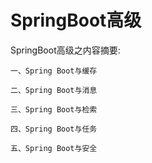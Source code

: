 # SpringBoot高级

  SpringBoot高级之内容摘要:

    一、Spring Boot与缓存
    
    二、Spring Boot与消息
    
    三、Spring Boot与检索
    
    四、Spring Boot与任务
    
    五、Spring Boot与安全
